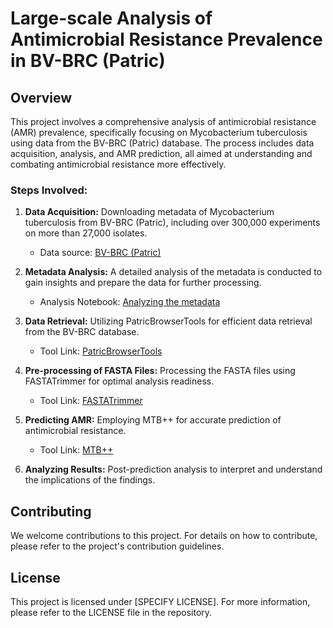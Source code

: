 # Large-scale Analysis of Antimicrobial Resistance Prevalence in BV-BRC (Patric)

## Overview
This project involves a comprehensive analysis of antimicrobial resistance (AMR) prevalence, specifically focusing on Mycobacterium tuberculosis using data from the BV-BRC (Patric) database. The process includes data acquisition, analysis, and AMR prediction, all aimed at understanding and combating antimicrobial resistance more effectively.

### Steps Involved:

1. **Data Acquisition:** Downloading metadata of Mycobacterium tuberculosis from BV-BRC (Patric), including over 300,000 experiments on more than 27,000 isolates.
    - Data source: [BV-BRC (Patric)](https://www.bv-brc.org/)

2. **Metadata Analysis:** A detailed analysis of the metadata is conducted to gain insights and prepare the data for further processing.
    - Analysis Notebook: [Analyzing the metadata](https://github.com/M-Serajian/Scientific_reports_MTB_plus_plus/blob/main/patric_metadata_analisys/patric_metadata_analysis.ipynb)

3. **Data Retrieval:** Utilizing PatricBrowserTools for efficient data retrieval from the BV-BRC database.
    - Tool Link: [PatricBrowserTools](https://github.com/M-Serajian/PatricBrowserTools)

4. **Pre-processing of FASTA Files:** Processing the FASTA files using FASTATrimmer for optimal analysis readiness.
    - Tool Link: [FASTATrimmer](https://github.com/M-Serajian/FASTATrimmer)

5. **Predicting AMR:** Employing MTB++ for accurate prediction of antimicrobial resistance.
    - Tool Link: [MTB++](https://github.com/M-Serajian/MTB-plus-plus)

6. **Analyzing Results:** Post-prediction analysis to interpret and understand the implications of the findings.

## Contributing
We welcome contributions to this project. For details on how to contribute, please refer to the project's contribution guidelines.

## License
This project is licensed under [SPECIFY LICENSE]. For more information, please refer to the LICENSE file in the repository.

